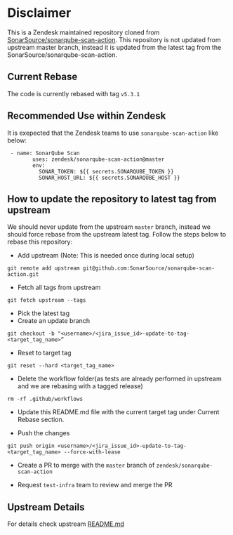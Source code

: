# Disclaimer
This is a Zendesk maintained repository cloned from [SonarSource/sonarqube-scan-action](https://github.com/SonarSource/sonarqube-scan-action). This repository is not updated from upstream master branch, instead it is updated from the latest tag from the SonarSource/sonarqube-scan-action.

## Current Rebase
The code is currently rebased with tag `v5.3.1`

## Recommended Use within Zendesk
It is exepected that the Zendesk teams to use `sonarqube-scan-action` like below:
```
 - name: SonarQube Scan
        uses: zendesk/sonarqube-scan-action@master
        env:
          SONAR_TOKEN: ${{ secrets.SONARQUBE_TOKEN }}
          SONAR_HOST_URL: ${{ secrets.SONARQUBE_HOST }}
```
## How to update the repository to latest tag from upstream
We should never update from the upstream `master` branch, instead we should force rebase from the upstream latest tag. Follow the steps below to rebase this repository:

- Add upstream (Note: This is needed once during local setup)
```
git remote add upstream git@github.com:SonarSource/sonarqube-scan-action.git
```
- Fetch all tags from upstream
```
git fetch upstream --tags
```
- Pick the latest tag
- Create an update branch
```
git checkout -b "<username>/<jira_issue_id>-update-to-tag-<target_tag_name>”
```
- Reset to target tag
```
git reset --hard <target_tag_name>
```
- Delete the workflow folder(as tests are already performed in upstream and we are rebasing with a tagged release)
```
rm -rf .github/workflows
```
- Update this README.md file with the current target tag under Current Rebase section.

- Push the changes
```
git push origin <username>/<jira_issue_id>-update-to-tag-<target_tag_name> --force-with-lease
```
- Create a PR to merge with the `master` branch of `zendesk/sonarqube-scan-action`

- Request `test-infra` team to review and merge the PR

## Upstream Details
For details check upstream [README.md](https://github.com/SonarSource/sonarqube-scan-action/blob/master/README.md)
